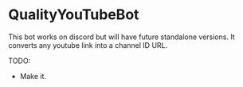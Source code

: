 # QualityYouTubeBot

This bot works on discord but will have future standalone versions. It converts any youtube link into a channel ID URL.


TODO:

* Make it.
